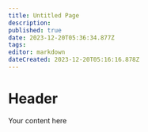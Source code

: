 ```yaml
---
title: Untitled Page
description: 
published: true
date: 2023-12-20T05:36:34.877Z
tags: 
editor: markdown
dateCreated: 2023-12-20T05:16:16.878Z
---
```


# Header
Your content here